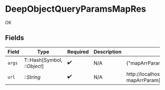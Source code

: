 # DeepObjectQueryParamsMapRes

OK


## Fields

| Field                                                                                                                                                                                                   | Type                                                                                                                                                                                                    | Required                                                                                                                                                                                                | Description                                                                                                                                                                                             | Example                                                                                                                                                                                                 |
| ------------------------------------------------------------------------------------------------------------------------------------------------------------------------------------------------------- | ------------------------------------------------------------------------------------------------------------------------------------------------------------------------------------------------------- | ------------------------------------------------------------------------------------------------------------------------------------------------------------------------------------------------------- | ------------------------------------------------------------------------------------------------------------------------------------------------------------------------------------------------------- | ------------------------------------------------------------------------------------------------------------------------------------------------------------------------------------------------------- |
| `args`                                                                                                                                                                                                  | T::Hash[Symbol, *::Object*]                                                                                                                                                                             | :heavy_check_mark:                                                                                                                                                                                      | N/A                                                                                                                                                                                                     | {"mapArrParam[test]":["test","test2"],"mapArrParam[test2]":["test3","test4"],"mapParam[test]":"value","mapParam[test2]":"value2"}                                                                       |
| `url`                                                                                                                                                                                                   | *::String*                                                                                                                                                                                              | :heavy_check_mark:                                                                                                                                                                                      | N/A                                                                                                                                                                                                     | http://localhost:35123/anything/queryParams/deepObject/map?mapArrParam[test2]=test3&mapArrParam[test2]=test4&mapArrParam[test]=test&mapArrParam[test]=test2&mapParam[test2]=value2&mapParam[test]=value |